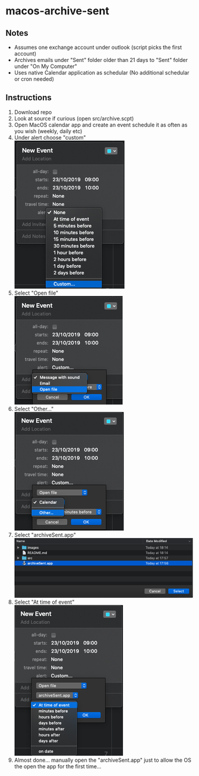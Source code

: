 # macos-archive-sent

## Notes

- Assumes one exchange account under outlook (script picks the first account)
- Archives emails under "Sent" folder older than 21 days to "Sent" folder under "On My Computer"
- Uses native Calendar application as schedular (No additional schedular or cron needed)

## Instructions

1. Download repo
2. Look at source if curious (open src/archive.scpt)
3. Open MacOS calendar app and create an event schedule it as often as you wish (weekly, daily etc)
4. Under alert choose "custom"  
   ![Choose custom](images/01-custom.png)
5. Select "Open file"  
   ![Choose custom](images/02-openfile.png)
6. Select "Other..."  
   ![Choose custom](images/03-other.png)
7. Select "archiveSent.app"  
   ![Choose custom](images/04-archivesent.png)
8. Select "At time of event"  
   ![Choose custom](images/05-attimeofevent.png)
9. Almost done... manually open the "archiveSent.app" just to allow the OS the open the app for the first time...
